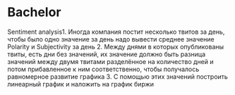 # Bachelor
Sentiment analysis1. 
Иногда компания постит несколько твитов за день, чтобы было одно значение за день надо вывести среднее значение Polarity и Subjectivity
за день
2. Между днями в которых опубликованы твиты, есть дни без значений, их значение должно быть разница значений между двумя твитами
разделённое на количество дней и потом прибавленное к ним соответственно, чтобы получалось равномерное развитие графика
3. С помощью этих значений построить линеарный график и наложить на график биржи
